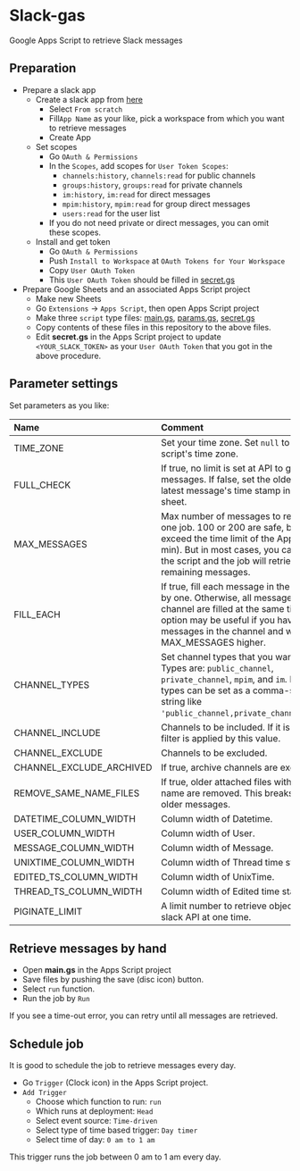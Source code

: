 # Slack-gas
Google Apps Script to retrieve Slack messages

## Preparation

* Prepare a slack app
    * Create a slack app from [here](https://api.slack.com/apps?new_app=1)
        * Select `From scratch`
        * Fill`App Name` as your like, pick a workspace from which you want to retrieve messages
        * Create App
    * Set scopes
        * Go `OAuth & Permissions`
        * In the `Scopes`, add scopes for `User Token Scopes`:
            * `channels:history`, `channels:read` for public channels
            * `groups:history`, `groups:read` for private channels
            * `im:history`, `im:read` for direct messages
            * `mpim:history`, `mpim:read` for group direct messages
            * `users:read` for the user list
        * If you do not need private or direct messages, you can omit these scopes.
    * Install and get token
        * Go `OAuth & Permissions`
        * Push `Install to Workspace` at `OAuth Tokens for Your Workspace`
        * Copy `User OAuth Token`
        * This `User OAuth Token` should be filled in [secret.gs](https://github.com/rcmdnk/Slack-gas/blob/main/secrets.gs)
* Prepare Google Sheets and an associated Apps Script project
    * Make new Sheets
    * Go `Extensions` -> `Apps Script`, then open Apps Script project
    * Make three `script` type files: [main.gs](https://github.com/rcmdnk/Slack-gas/blob/main/main.gs), [params.gs](https://github.com/rcmdnk/Slack-gas/blob/main/params.gs), [secret.gs](https://github.com/rcmdnk/Slack-gas/blob/main/secrets.gs)
    * Copy contents of these files in this repository to the above files.
    * Edit **secret.gs** in the Apps Script project to update `<YOUR_SLACK_TOKEN>` as your `User OAuth Token` that you got in the above procedure.


## Parameter settings

Set parameters as you like:

Name|Comment
:-|:-
TIME_ZONE|Set your time zone. Set `null` to use the script's time zone.
FULL_CHECK|If true, no limit is set at API to get messages. If false, set the oldest as the latest message's time stamp in the channel sheet.
MAX_MESSAGES|Max number of messages to retrieve in the one job. 100 or 200 are safe, but 500 may exceed the time limit of the Apps Script (6 min). But in most cases, you can just re-run the script and the job will retrieve the remaining messages.
FILL_EACH|If true, fill each message in the sheet one by one. Otherwise, all messages in the channel are filled at the same time. This option may be useful if you have many messages in the channel and want to set MAX_MESSAGES higher.
CHANNEL_TYPES|Set channel types that you want to retrieve. Types are: `public_channel`, `private_channel`, `mpim`, and `im`. Multiple types can be set as a comma-separated string like `'public_channel,private_channel,mpim,im'`.
CHANNEL_INCLUDE|Channels to be included. If it is empty, no filter is applied by this value.
CHANNEL_EXCLUDE|Channels to be excluded.
CHANNEL_EXCLUDE_ARCHIVED|If true, archive channels are excluded.
REMOVE_SAME_NAME_FILES|If true, older attached files with the same name are removed. This breaks links in the older messages.
DATETIME_COLUMN_WIDTH|Column width of Datetime.
USER_COLUMN_WIDTH| Column width of User.
MESSAGE_COLUMN_WIDTH| Column width of Message.
UNIXTIME_COLUMN_WIDTH| Column width of Thread time stamp.
EDITED_TS_COLUMN_WIDTH| Column width of UnixTime.
THREAD_TS_COLUMN_WIDTH| Column width of Edited time stamp.
PIGINATE_LIMIT| A limit number to retrieve objects by the slack API at one time.

## Retrieve messages by hand

* Open **main.gs** in the Apps Script project
* Save files by pushing the save (disc icon) button.
* Select `run` function.
* Run the job by `Run`

If you see a time-out error, you can retry until all messages are retrieved.

## Schedule job

It is good to schedule the job to retrieve messages every day.

* Go `Trigger` (Clock icon) in the Apps Script project.
* `Add Trigger`
    * Choose which function to run: `run`
    * Which runs at deployment: `Head`
    * Select event source: `Time-driven`
    * Select type of time based trigger: `Day timer`
    * Select time of day: `0 am to 1 am`

This trigger runs the job between 0 am to 1 am every day.
